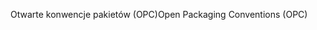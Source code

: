 <span data-ttu-id="6be01-101">Otwarte konwencje pakietów (OPC)</span><span class="sxs-lookup"><span data-stu-id="6be01-101">Open Packaging Conventions (OPC)</span></span>
